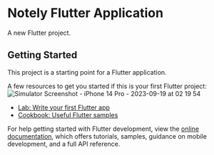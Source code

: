 #   Notely Flutter Application

A new Flutter project.

## Getting Started

This project is a starting point for a Flutter application.

A few resources to get you started if this is your first Flutter project:
![Simulator Screenshot - iPhone 14 Pro - 2023-09-19 at 02 19 54](https://github.com/shadymohamed532001/Notely/assets/126605393/a0995555-7342-4e61-99d6-3198cb6ed6ee)


- [Lab: Write your first Flutter app](https://docs.flutter.dev/get-started/codelab)
- [Cookbook: Useful Flutter samples](https://docs.flutter.dev/cookbook)

For help getting started with Flutter development, view the
[online documentation](https://docs.flutter.dev/), which offers tutorials,
samples, guidance on mobile development, and a full API reference.
